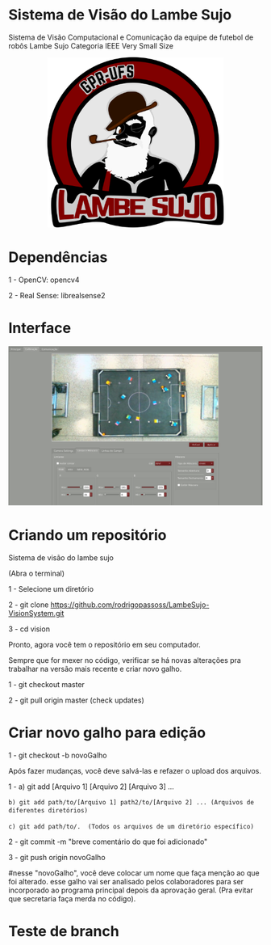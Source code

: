# Sistema de Visão do Lambe Sujo
Sistema de Visão Computacional e Comunicação da equipe de futebol de robôs Lambe Sujo Categoria IEEE Very Small Size

<p align="center">
  <img src="https://raw.githubusercontent.com/rodrigopassoss/LambeSujo-VisionSystem/master/imagens/oie_transparent.png" width="350" title="Logo">
</p>


# Dependências
1 - OpenCV: opencv4 

2 - Real Sense: librealsense2

# Interface

![Interface](https://raw.githubusercontent.com/rodrigopassoss/LambeSujo-VisionSystem/master/imagens/interface.png)

# Criando um repositório

Sistema de visão do lambe sujo

(Abra o terminal)

1 - Selecione um diretório

2 - git clone https://github.com/rodrigopassoss/LambeSujo-VisionSystem.git

3 - cd vision

Pronto, agora você tem o repositório em seu computador.

Sempre que for mexer no código, verificar se há novas alterações pra trabalhar na versão mais recente e criar novo galho.

1 - git checkout master

2 - git pull origin master (check updates)

# Criar novo galho para edição
1 - git checkout -b novoGalho

 Após fazer mudanças, você deve salvá-las e refazer o upload dos arquivos.

1 - 
    a) git add [Arquivo 1] [Arquivo 2] [Arquivo 3] ... 

    b) git add path/to/[Arquivo 1] path2/to/[Arquivo 2] ... (Arquivos de diferentes diretórios)

    c) git add path/to/.  (Todos os arquivos de um diretório específico)

2 - git commit -m "breve comentário do que foi adicionado"

3 - git push origin novoGalho

#nesse "novoGalho", você deve colocar um nome que faça menção ao que foi alterado. esse galho vai ser analisado pelos colaboradores para ser incorporado ao programa principal depois da aprovação geral. (Pra evitar que secretaria faça merda no código).

# Teste de branch
